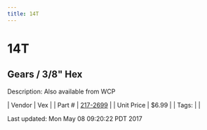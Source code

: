 ```yaml
---
title: 14T
---
```


# 14T
## Gears / 3/8" Hex
Description: 	Also available from WCP 

| Vendor | Vex | 
| Part # | [217-2699](http://www.vexrobotics.com/vexpro/motion/vexpro-gears/3-8-hex-bore.html) | 
| Unit Price | $6.99 | 
| Tags: |  | 

Last updated: Mon May 08 09:20:22 PDT 2017